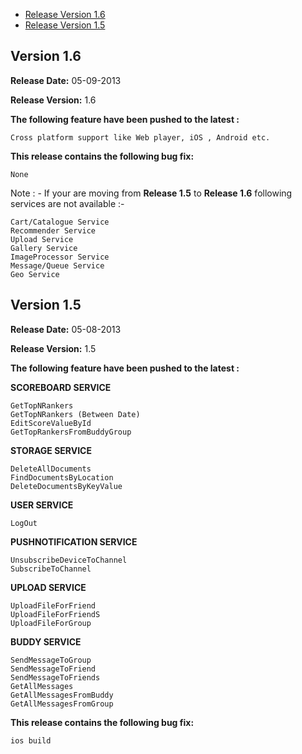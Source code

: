 * [Release Version 1.6]()
* [Release Version 1.5]()

## Version 1.6

**Release Date:** 05-09-2013

**Release Version:** 1.6

**The following feature have been pushed to the latest :**

```
Cross platform support like Web player, iOS , Android etc.
```

**This release contains the following bug fix:**

```
None
```

Note : - If your are moving from **Release 1.5** to **Release 1.6** following services are not available :- 

```
Cart/Catalogue Service
Recommender Service
Upload Service
Gallery Service
ImageProcessor Service
Message/Queue Service
Geo Service
```


## Version 1.5

**Release Date:** 05-08-2013

**Release Version:** 1.5

**The following feature have been pushed to the latest :**


**SCOREBOARD SERVICE**

```
GetTopNRankers 
GetTopNRankers (Between Date)
EditScoreValueById 
GetTopRankersFromBuddyGroup
```


**STORAGE SERVICE**

```
DeleteAllDocuments
FindDocumentsByLocation
DeleteDocumentsByKeyValue
```


**USER SERVICE**

```
LogOut
```


**PUSHNOTIFICATION SERVICE**

```
UnsubscribeDeviceToChannel
SubscribeToChannel
```


**UPLOAD SERVICE**

```
UploadFileForFriend
UploadFileForFriendS
UploadFileForGroup
```


**BUDDY SERVICE**

```
SendMessageToGroup
SendMessageToFriend
SendMessageToFriends
GetAllMessages
GetAllMessagesFromBuddy
GetAllMessagesFromGroup
```


**This release contains the following bug fix:**

```
ios build
```
